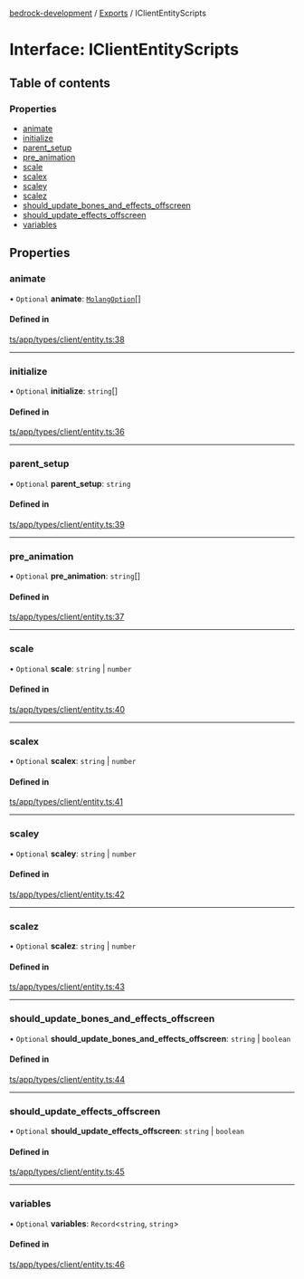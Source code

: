 [bedrock-development](../README.md) / [Exports](../modules.md) / IClientEntityScripts

# Interface: IClientEntityScripts

## Table of contents

### Properties

- [animate](IClientEntityScripts.md#animate)
- [initialize](IClientEntityScripts.md#initialize)
- [parent\_setup](IClientEntityScripts.md#parent_setup)
- [pre\_animation](IClientEntityScripts.md#pre_animation)
- [scale](IClientEntityScripts.md#scale)
- [scalex](IClientEntityScripts.md#scalex)
- [scaley](IClientEntityScripts.md#scaley)
- [scalez](IClientEntityScripts.md#scalez)
- [should\_update\_bones\_and\_effects\_offscreen](IClientEntityScripts.md#should_update_bones_and_effects_offscreen)
- [should\_update\_effects\_offscreen](IClientEntityScripts.md#should_update_effects_offscreen)
- [variables](IClientEntityScripts.md#variables)

## Properties

### animate

• `Optional` **animate**: [`MolangOption`](../modules.md#molangoption)[]

#### Defined in

[ts/app/types/client/entity.ts:38](https://github.com/DauntlessStudio/Bedrock-Developments/blob/9a78313/ts/app/types/client/entity.ts#L38)

___

### initialize

• `Optional` **initialize**: `string`[]

#### Defined in

[ts/app/types/client/entity.ts:36](https://github.com/DauntlessStudio/Bedrock-Developments/blob/9a78313/ts/app/types/client/entity.ts#L36)

___

### parent\_setup

• `Optional` **parent\_setup**: `string`

#### Defined in

[ts/app/types/client/entity.ts:39](https://github.com/DauntlessStudio/Bedrock-Developments/blob/9a78313/ts/app/types/client/entity.ts#L39)

___

### pre\_animation

• `Optional` **pre\_animation**: `string`[]

#### Defined in

[ts/app/types/client/entity.ts:37](https://github.com/DauntlessStudio/Bedrock-Developments/blob/9a78313/ts/app/types/client/entity.ts#L37)

___

### scale

• `Optional` **scale**: `string` \| `number`

#### Defined in

[ts/app/types/client/entity.ts:40](https://github.com/DauntlessStudio/Bedrock-Developments/blob/9a78313/ts/app/types/client/entity.ts#L40)

___

### scalex

• `Optional` **scalex**: `string` \| `number`

#### Defined in

[ts/app/types/client/entity.ts:41](https://github.com/DauntlessStudio/Bedrock-Developments/blob/9a78313/ts/app/types/client/entity.ts#L41)

___

### scaley

• `Optional` **scaley**: `string` \| `number`

#### Defined in

[ts/app/types/client/entity.ts:42](https://github.com/DauntlessStudio/Bedrock-Developments/blob/9a78313/ts/app/types/client/entity.ts#L42)

___

### scalez

• `Optional` **scalez**: `string` \| `number`

#### Defined in

[ts/app/types/client/entity.ts:43](https://github.com/DauntlessStudio/Bedrock-Developments/blob/9a78313/ts/app/types/client/entity.ts#L43)

___

### should\_update\_bones\_and\_effects\_offscreen

• `Optional` **should\_update\_bones\_and\_effects\_offscreen**: `string` \| `boolean`

#### Defined in

[ts/app/types/client/entity.ts:44](https://github.com/DauntlessStudio/Bedrock-Developments/blob/9a78313/ts/app/types/client/entity.ts#L44)

___

### should\_update\_effects\_offscreen

• `Optional` **should\_update\_effects\_offscreen**: `string` \| `boolean`

#### Defined in

[ts/app/types/client/entity.ts:45](https://github.com/DauntlessStudio/Bedrock-Developments/blob/9a78313/ts/app/types/client/entity.ts#L45)

___

### variables

• `Optional` **variables**: `Record`\<`string`, `string`\>

#### Defined in

[ts/app/types/client/entity.ts:46](https://github.com/DauntlessStudio/Bedrock-Developments/blob/9a78313/ts/app/types/client/entity.ts#L46)
